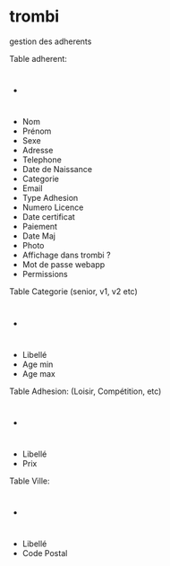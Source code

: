# trombi

gestion des adherents


Table adherent:
- #
- Nom
- Prénom
- Sexe
- Adresse
- Telephone
- Date de Naissance
- Categorie
- Email
- Type Adhesion
- Numero Licence
- Date certificat
- Paiement
- Date Maj
- Photo
- Affichage dans trombi ?
- Mot de passe webapp
- Permissions


Table Categorie (senior, v1, v2 etc)
- #
- Libellé
- Age min
- Age max


Table Adhesion: (Loisir, Compétition, etc)
- #
- Libellé
- Prix


Table Ville:
- #
- Libellé
- Code Postal
